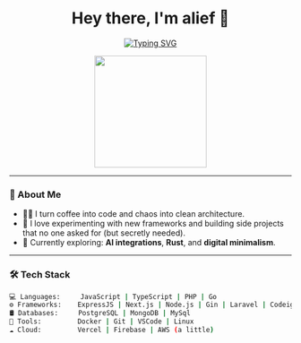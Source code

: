 <h1 align="center">Hey there, I'm alief 👋</h1>

<p align="center">
  <a href="https://git.io/typing-svg"><img src="https://readme-typing-svg.herokuapp.com?font=Fira+Code&pause=1000&width=435&lines=You+die+as+you+lived.+Insipid+and+ignorant." alt="Typing SVG" /></a>
</p>

<p align="center">
  <img src="https://media3.giphy.com/media/v1.Y2lkPTc5MGI3NjExbDlnZjhpdTYxZnQ4ejk5b3BzMHM2enpsNWl0bHgxeWRrNHdocWlibiZlcD12MV9pbnRlcm5hbF9naWZfYnlfaWQmY3Q9Zw/lJNoBCvQYp7nq/giphy.gif" width="200" />
</p>

---

### 🧠 About Me
- 🧑‍💻 I turn coffee into code and chaos into clean architecture.
- 🧪 I love experimenting with new frameworks and building side projects that no one asked for (but secretly needed).
- 🌱 Currently exploring: **AI integrations**, **Rust**, and **digital minimalism**.

---

### 🛠️ Tech Stack
```bash
💻 Languages:     JavaScript | TypeScript | PHP | Go
⚙️ Frameworks:    ExpressJS | Next.js | Node.js | Gin | Laravel | Codeigniter
🛢️ Databases:     PostgreSQL | MongoDB | MySql
🔧 Tools:         Docker | Git | VSCode | Linux
☁️ Cloud:         Vercel | Firebase | AWS (a little)

